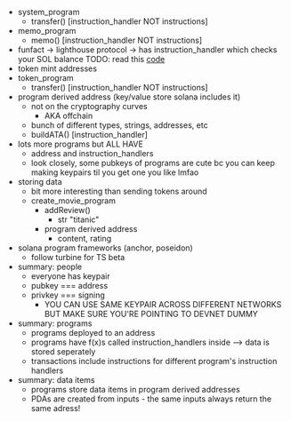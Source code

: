 - system_program
    - transfer() [instruction_handler NOT instructions]
- memo_program
    - memo() [instruction_handler NOT instructions]
- funfact -> lighthouse protocol -> has instruction_handler which checks your SOL balance TODO: read this [code](https://github.com/Jac0xb/lighthouse)
- token mint addresses
- token_program
    - transfer() [instruction_handler NOT instructions]
- program derived address (key/value store solana includes it)
    - not on the cryptography curves
        - AKA offchain
    - bunch of different types, strings, addresses, etc
    - buildATA() [instruction_handler]
- lots more programs but ALL HAVE
    - address and instruction_handlers
    - look closely, some pubkeys of programs are cute bc you can keep making keypairs til you get one you like lmfao
- storing data
    - bit more interesting than sending tokens around
    - create_movie_program
        - addReview()
            - str "titanic"
        - program derived address
            - content, rating
- solana program frameworks (anchor, poseidon)
    - follow turbine for TS beta
- summary: people
    - everyone has keypair
    - pubkey === address
    - privkey === signing
        - YOU CAN USE SAME KEYPAIR ACROSS DIFFERENT NETWORKS BUT MAKE SURE YOU'RE POINTING TO DEVNET DUMMY
- summary: programs
    - programs deployed to an address
    - programs have f(x)s called instruction_handlers inside --> data is stored seperately
    - transactions include instructions for different program's instruction handlers
- summary: data items
    - programs store data items in program derived addresses
    - PDAs are created from inputs - the same inputs always return the same adress!
